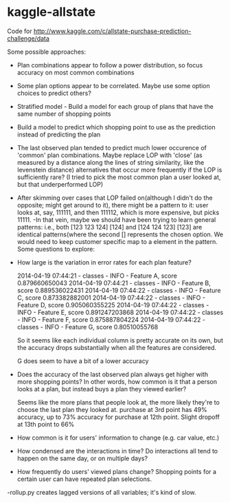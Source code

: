 kaggle-allstate
===============

Code for http://www.kaggle.com/c/allstate-purchase-prediction-challenge/data

Some possible approaches:

 - Plan combinations appear to follow a power distribution, so focus accuracy on most common combinations
 - Some plan options appear to be correlated.  Maybe use some option choices to predict others?
 - Stratified model - Build a model for each group of plans that have the same number of shopping points
 - Build a model to predict which shopping point to use as the prediction instead of predicting the plan
 - The last observed plan tended to predict much lower occurence of 'common' plan combinations.  Maybe replace LOP with 'close' (as measured by a distance along the lines of string similarity, like the levenstein distance) alternatives that occur more frequently if the LOP is sufficiently rare? (I tried to pick the most common plan a user looked at, but that underperformed LOP)
- After skimming over cases that LOP failed on(although I didn't do the opposite; might get around to it), there might be a pattern to it: user looks at, say, 111111, and then 111112, which is more expensive, but picks 11111.
-In that vein, maybe we should have been trying to learn general patterns: i.e., both [123 123 124] [124] and [124 124 123] [123] are identical patterns(where the second [] represents the chosen option. We would need to keep customer specific map to a element in the pattern.  
Some questions to explore:

 - How large is the variation in error rates for each plan feature?

   2014-04-19 07:44:21 - classes - INFO - Feature A, score 0.879660650043
   2014-04-19 07:44:21 - classes - INFO - Feature B, score 0.889536022431
   2014-04-19 07:44:22 - classes - INFO - Feature C, score 0.873382882001
   2014-04-19 07:44:22 - classes - INFO - Feature D, score 0.905060355225
   2014-04-19 07:44:22 - classes - INFO - Feature E, score 0.891247203868
   2014-04-19 07:44:22 - classes - INFO - Feature F, score 0.875887804224
   2014-04-19 07:44:22 - classes - INFO - Feature G, score 0.80510055768

   So it seems like each individual column is pretty accurate on its own, but the accuracy drops substantially
   when all the features are considered.

   G does seem to have a bit of a lower accuracy

 - Does the accuracy of the last observed plan always get higher with more shopping points?  In other words,
   how common is it that a person looks at a plan, but instead buys a plan they viewed earlier?

   Seems like the more plans that people look at, the more likely they're to choose the last plan they looked at.
   purchase at 3rd point has 49% accuracy, up to 73% accuracy for purchase at 12th point.  Slight dropoff at 13th point
   to 66%

 - How common is it for users' information to change (e.g. car value, etc.)
 - How condensed are the interactions in time?  Do interactions all tend to happen on the same day, or on multiple days?
 - How frequently do users' viewed plans change?  Shopping points for a certain user can have repeated plan selections.

-rollup.py creates lagged versions of all variables; it's kind of slow.